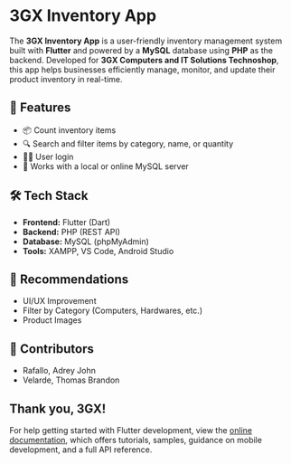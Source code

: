 # 3GX Inventory App

The **3GX Inventory App** is a user-friendly inventory management system built with **Flutter** and powered by a **MySQL** database using **PHP** as the backend. Developed for **3GX Computers and IT Solutions Technoshop**, this app helps businesses efficiently manage, monitor, and update their product inventory in real-time.

## 🚀 Features

- 📦 Count inventory items
- 🔍 Search and filter items by category, name, or quantity
- 🧑‍💼 User login
- 📶 Works with a local or online MySQL server

## 🛠 Tech Stack

- **Frontend:** Flutter (Dart)
- **Backend:** PHP (REST API)
- **Database:** MySQL (phpMyAdmin)
- **Tools:** XAMPP, VS Code, Android Studio

## 📂 Recommendations
- UI/UX Improvement
- Filter by Category (Computers, Hardwares, etc.)
- Product Images

## 🙌 Contributors
- Rafallo, Adrey John
- Velarde, Thomas Brandon

Thank you, 3GX!
--------------------------------------------------------------------------
For help getting started with Flutter development, view the
[online documentation](https://docs.flutter.dev/), which offers tutorials,
samples, guidance on mobile development, and a full API reference.
